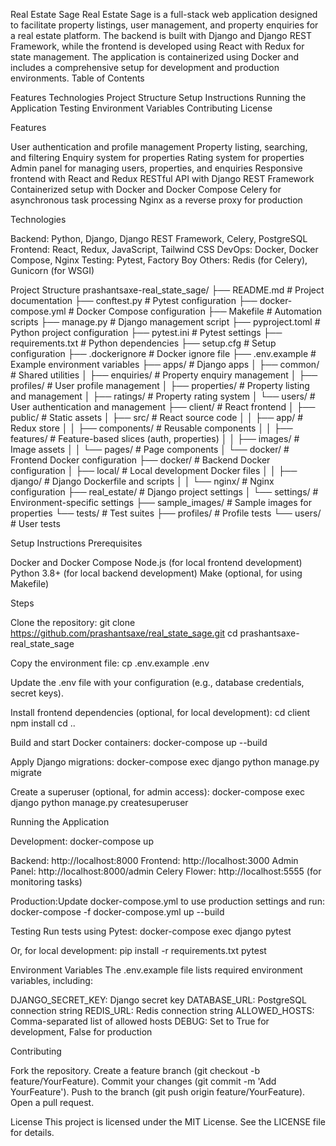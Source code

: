 Real Estate Sage
Real Estate Sage is a full-stack web application designed to facilitate property listings, user management, and property enquiries for a real estate platform. The backend is built with Django and Django REST Framework, while the frontend is developed using React with Redux for state management. The application is containerized using Docker and includes a comprehensive setup for development and production environments.
Table of Contents

Features
Technologies
Project Structure
Setup Instructions
Running the Application
Testing
Environment Variables
Contributing
License

Features

User authentication and profile management
Property listing, searching, and filtering
Enquiry system for properties
Rating system for properties
Admin panel for managing users, properties, and enquiries
Responsive frontend with React and Redux
RESTful API with Django REST Framework
Containerized setup with Docker and Docker Compose
Celery for asynchronous task processing
Nginx as a reverse proxy for production

Technologies

Backend: Python, Django, Django REST Framework, Celery, PostgreSQL
Frontend: React, Redux, JavaScript, Tailwind CSS
DevOps: Docker, Docker Compose, Nginx
Testing: Pytest, Factory Boy
Others: Redis (for Celery), Gunicorn (for WSGI)

Project Structure
prashantsaxe-real_state_sage/
├── README.md               # Project documentation
├── conftest.py             # Pytest configuration
├── docker-compose.yml      # Docker Compose configuration
├── Makefile                # Automation scripts
├── manage.py               # Django management script
├── pyproject.toml          # Python project configuration
├── pytest.ini              # Pytest settings
├── requirements.txt        # Python dependencies
├── setup.cfg               # Setup configuration
├── .dockerignore           # Docker ignore file
├── .env.example            # Example environment variables
├── apps/                   # Django apps
│   ├── common/             # Shared utilities
│   ├── enquiries/          # Property enquiry management
│   ├── profiles/           # User profile management
│   ├── properties/         # Property listing and management
│   ├── ratings/            # Property rating system
│   └── users/              # User authentication and management
├── client/                 # React frontend
│   ├── public/             # Static assets
│   ├── src/                # React source code
│   │   ├── app/            # Redux store
│   │   ├── components/     # Reusable components
│   │   ├── features/       # Feature-based slices (auth, properties)
│   │   ├── images/         # Image assets
│   │   └── pages/          # Page components
│   └── docker/             # Frontend Docker configuration
├── docker/                 # Backend Docker configuration
│   ├── local/              # Local development Docker files
│   │   ├── django/         # Django Dockerfile and scripts
│   │   └── nginx/          # Nginx configuration
├── real_estate/            # Django project settings
│   └── settings/           # Environment-specific settings
├── sample_images/          # Sample images for properties
└── tests/                  # Test suites
    ├── profiles/           # Profile tests
    └── users/              # User tests

Setup Instructions
Prerequisites

Docker and Docker Compose
Node.js (for local frontend development)
Python 3.8+ (for local backend development)
Make (optional, for using Makefile)

Steps

Clone the repository:
git clone https://github.com/prashantsaxe/real_state_sage.git
cd prashantsaxe-real_state_sage


Copy the environment file:
cp .env.example .env

Update the .env file with your configuration (e.g., database credentials, secret keys).

Install frontend dependencies (optional, for local development):
cd client
npm install
cd ..


Build and start Docker containers:
docker-compose up --build


Apply Django migrations:
docker-compose exec django python manage.py migrate


Create a superuser (optional, for admin access):
docker-compose exec django python manage.py createsuperuser



Running the Application

Development:
docker-compose up


Backend: http://localhost:8000
Frontend: http://localhost:3000
Admin Panel: http://localhost:8000/admin
Celery Flower: http://localhost:5555 (for monitoring tasks)


Production:Update docker-compose.yml to use production settings and run:
docker-compose -f docker-compose.yml up --build



Testing
Run tests using Pytest:
docker-compose exec django pytest

Or, for local development:
pip install -r requirements.txt
pytest

Environment Variables
The .env.example file lists required environment variables, including:

DJANGO_SECRET_KEY: Django secret key
DATABASE_URL: PostgreSQL connection string
REDIS_URL: Redis connection string
ALLOWED_HOSTS: Comma-separated list of allowed hosts
DEBUG: Set to True for development, False for production

Contributing

Fork the repository.
Create a feature branch (git checkout -b feature/YourFeature).
Commit your changes (git commit -m 'Add YourFeature').
Push to the branch (git push origin feature/YourFeature).
Open a pull request.

License
This project is licensed under the MIT License. See the LICENSE file for details.
